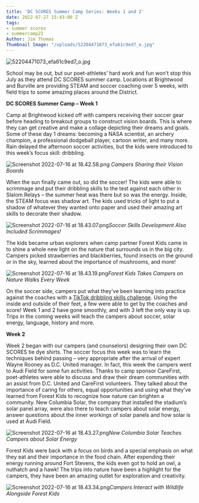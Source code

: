 ```yaml
---
title: 'DC SCORES Summer Camp Series: Weeks 1 and 2'
date: 2022-07-27 15:43:00 Z
tags:
- summer scores
- summercamp22
Author: Jim Thomas
Thumbnail Image: "/uploads/52204471073_efa61c9ed7_o.jpg"
---
```


![52204471073_efa61c9ed7_o.jpg](/uploads/52204471073_efa61c9ed7_o.jpg)

School may be out, but our poet-athletes’ hard work and fun won’t stop this July as they attend DC SCORES summer camp. Locations at Brightwood and Burville are providing STEAM and soccer coaching over 5 weeks, with field trips to some amazing places around the District.






**DC SCORES Summer Camp – Week 1**

Camp at Brightwood kicked off with campers receiving their soccer gear before heading to breakout groups to construct vision boards. This is where they can get creative and make a collage depicting their dreams and goals. Some of these day 1 dreams: becoming  a NASA scientist, an archery champion, a professional dodgeball player, cartoon writer, and many more.
Rain delayed the afternoon soccer activities, but the kids were introduced to this week’s focus skill: dribbling.

![Screenshot 2022-07-16 at 18.42.58.png](/uploads/Screenshot%202022-07-16%20at%2018.42.58.png)
*Campers Sharing their Vision Boards*

When the sun finally came out, so did the soccer! The kids were able to scrimmage and put their dribbling skills to the test against each other in Slalom Relays – the summer heat was there but so was the energy. Inside, the STEAM focus was shadow art. The kids used tricks of light to put a shadow of whatever they wanted onto paper and used their amazing art skills to decorate their shadow.

![Screenshot 2022-07-16 at 18.43.07.png](/uploads/Screenshot%202022-07-16%20at%2018.43.07.png)*Soccer Skills Development Also Included Scrimmages!*

The kids became urban explorers when camp partner Forest Kids came in to shine a whole new light on the nature that surrounds us in the big city. Campers picked  strawberries and blackberries, found  insects on the ground or in the sky, learned  about the importance of mushrooms, and more!

![Screenshot 2022-07-16 at 18.43.19.png](/uploads/Screenshot%202022-07-16%20at%2018.43.19.png)*Forest Kids Takes Campers on Nature Walks Every Week*

On the soccer side, campers put what they’ve been learning into practice against the coaches with a [TikTok dribbling skills challenge](https://www.tiktok.com/@dcscores/video/7124794538572467502?is_from_webapp=1&sender_device=pc&web_id=7112868309939832362). Using the inside and outside of their feet, a few were able to get by the coaches and score! Week 1 and 2 have gone smoothly, and with 3 left the only way is up. Trips in the coming weeks will teach the campers about soccer, solar energy, language, history and more.

**Week 2**

Week 2 began with our campers (and counselors) designing their own DC SCORES tie dye shirts. The soccer focus this week was to learn the techniques behind passing – very appropriate after the arrival of expert Wayne Rooney as D.C. United manager. In fact, this week the campers went to Audi Field for some fun activities. Thanks to camp sponsor CareFirst, poet-athletes were able to discuss and draw their dream communities with an assist from D.C. United and CareFirst volunteers. They talked about the importance of caring for others, equal opportunities and using what they’ve learned from Forest Kids to recognize how nature can brighten a community. New Columbia Solar, the company that installed the stadium’s solar panel array, were also there to teach campers about solar energy, answer questions about the inner workings of solar panels and how solar is used at Audi Field.

![Screenshot 2022-07-16 at 18.43.27.png](/uploads/Screenshot%202022-07-16%20at%2018.43.27.png)*New Columbia Solar Teaches Campers about Solar Energy*

Forest Kids were back with a focus on birds and a special emphasis on what they eat and their importance in the food chain. After expending their energy running around Fort Stevens, the kids even got to hold an owl, a nuthatch and a hawk! The trips into nature have been a highlight for the campers, they have been an amazing outlet for exploration and creativity.

![Screenshot 2022-07-16 at 18.43.34.png](/uploads/Screenshot%202022-07-16%20at%2018.43.34.png)*Campers Interact with Wildlife Alongside Forest Kids*